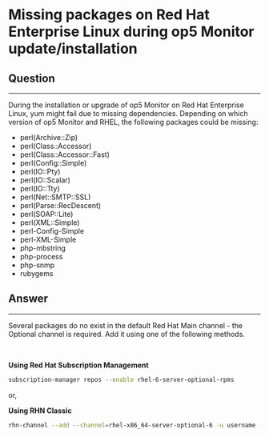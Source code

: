 # Missing packages on Red Hat Enterprise Linux during op5 Monitor update/installation

## Question

* * * * *

During the installation or upgrade of op5 Monitor on Red Hat Enterprise Linux, yum might fail due to missing dependencies. Depending on which version of op5 Monitor and RHEL, the following packages could be missing:

-   perl(Archive::Zip)
-   perl(Class::Accessor)
-   perl(Class::Accessor::Fast)
-   perl(Config::Simple)
-   perl(IO::Pty)
-   perl(IO::Scalar)
-   perl(IO::Tty)
-   perl(Net::SMTP::SSL)
-   perl(Parse::RecDescent)
-   perl(SOAP::Lite)
-   perl(XML::Simple)
-   perl-Config-Simple
-   perl-XML-Simple
-   php-mbstring
-   php-process
-   php-snmp
-   rubygems

## Answer

* * * * *

Several packages do no exist in the default Red Hat Main channel - the Optional channel is required. Add it using one of the following methods.

 

**Using Red Hat Subscription Management**

``` {.bash data-syntaxhighlighter-params="brush: bash; gutter: false; theme: Confluence" data-theme="Confluence" style="brush: bash; gutter: false; theme: Confluence"}
subscription-manager repos --enable rhel-6-server-optional-rpms
```

or,

**Using RHN Classic**

``` {.bash data-syntaxhighlighter-params="brush: bash; gutter: false; theme: Confluence" data-theme="Confluence" style="brush: bash; gutter: false; theme: Confluence"}
rhn-channel --add --channel=rhel-x86_64-server-optional-6 -u username -p password 
```
